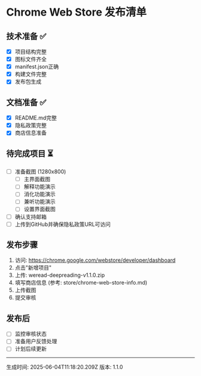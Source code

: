 
# Chrome Web Store 发布清单

## 技术准备 ✅
- [x] 项目结构完整
- [x] 图标文件齐全
- [x] manifest.json正确
- [x] 构建文件完整
- [x] 发布包生成

## 文档准备 ✅
- [x] README.md完整
- [x] 隐私政策完整
- [x] 商店信息准备

## 待完成项目 ⏳
- [ ] 准备截图 (1280x800)
  - [ ] 主界面截图
  - [ ] 解释功能演示
  - [ ] 消化功能演示
  - [ ] 兼听功能演示
  - [ ] 设置界面截图
- [ ] 确认支持邮箱
- [ ] 上传到GitHub并确保隐私政策URL可访问

## 发布步骤
1. 访问: https://chrome.google.com/webstore/developer/dashboard
2. 点击"新增项目"
3. 上传: weread-deepreading-v1.1.0.zip
4. 填写商店信息 (参考: store/chrome-web-store-info.md)
5. 上传截图
6. 提交审核

## 发布后
- [ ] 监控审核状态
- [ ] 准备用户反馈处理
- [ ] 计划后续更新

---
生成时间: 2025-06-04T11:18:20.209Z
版本: 1.1.0
